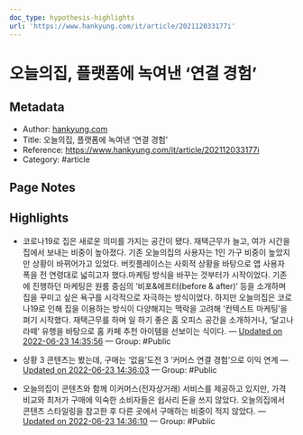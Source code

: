 ```yaml
---
doc_type: hypothesis-highlights
url: 'https://www.hankyung.com/it/article/202112033177i'
---
```


# 오늘의집, 플랫폼에 녹여낸 ‘연결 경험’

## Metadata
- Author: [hankyung.com]()
- Title: 오늘의집, 플랫폼에 녹여낸 ‘연결 경험’
- Reference: https://www.hankyung.com/it/article/202112033177i
- Category: #article

## Page Notes
## Highlights
- 코로나19로 집은 새로운 의미를 가지는 공간이 됐다. 재택근무가 늘고, 여가 시간을 집에서 보내는 비중이 높아졌다. 기존 오늘의집의 사용자는 1인 가구 비중이 높았지만 상황이 바뀌어가고 있었다. 버킷플레이스는 사회적 상황을 바탕으로 앱 사용자 폭을 전 연령대로 넓히고자 했다.마케팅 방식을 바꾸는 것부터가 시작이었다. 기존에 진행하던 마케팅은 원룸 중심의 ‘비포&에프터(before & after)’ 등을 소개하며 집을 꾸미고 싶은 욕구를 시각적으로 자극하는 방식이었다. 하지만 오늘의집은 코로나19로 인해 집을 이용하는 방식이 다양해지는 맥락을 고려해 ‘컨텍스트 마케팅’을 펴기 시작했다. 재택근무를 하며 일 하기 좋은 홈 오피스 공간을 소개하거나, ‘달고나라떼’ 유행을 바탕으로 홈 카페 추천 아이템을 선보이는 식이다. — [Updated on 2022-06-23 14:35:56](https://hyp.is/WsLIoPK2EeyQo_OynbNZTQ/www.hankyung.com/it/article/202112033177i) — Group: #Public

- 상황 3 콘텐츠는 봤는데, 구매는 ‘없음’도전 3 ‘커머스 연결 경험’으로 이익 연계 — [Updated on 2022-06-23 14:36:03](https://hyp.is/XyEzlvK2EeyvXNsVfdCwjQ/www.hankyung.com/it/article/202112033177i) — Group: #Public

- 오늘의집이 콘텐츠와 함께 이커머스(전자상거래) 서비스를 제공하고 있지만, 가격 비교와 최저가 구매에 익숙한 소비자들은 쉽사리 돈을 쓰지 않았다. 오늘의집에서 콘텐츠 스타일링을 참고한 후 다른 곳에서 구매하는 비중이 적지 않았다. — [Updated on 2022-06-23 14:36:10](https://hyp.is/YxPJyPK2EeydFntAgR6vSQ/www.hankyung.com/it/article/202112033177i) — Group: #Public



